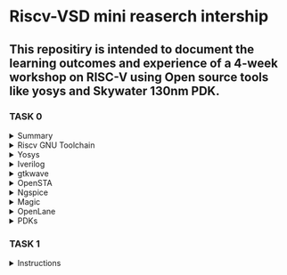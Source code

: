 # Riscv-VSD mini reaserch intership

## This repositiry is intended to document the learning outcomes and experience of a 4-week workshop on RISC-V using Open source tools like yosys and Skywater 130nm PDK.

### TASK 0

<details>
 <summary> Summary </summary>
	
Installed all required tools.
</details>	
	<details>
    <summary> Riscv GNU Toolchain</summary>

  ```bash 
    git clone https://github.com/riscv/riscv-gnu-toolchain
    sudo apt-get install autoconf automake autotools-dev curl python3 python3-pip libmpc-dev libmpfr-dev libgmp-dev gawk build-essential bison flex texinfo gperf libtool   
    patchutils bc zlib1g-dev libexpat-dev ninja-build git cmake libglib2.0-dev
    ./configure --prefix=/opt/riscv
    make
  ```
    
 ![screen 1](https://github.com/Narendran040/RISCV/assets/157210399/db9eaf8a-81f8-4223-ab89-273b0b598f02)

  ![Screenshot 2024-02-21 181550](https://github.com/Narendran040/RISCV/assets/157210399/8d5b6f8a-650a-41aa-b3e3-696b1f2068f0)
  </details>
 <details>
 <summary> Yosys </summary>
   
```bash
git clone https://github.com/YosysHQ/yosys.git
cd yosys 
sudo apt install make 
sudo apt-get install build-essential clang bison flex \
    libreadline-dev gawk tcl-dev libffi-dev git \
    graphviz xdot pkg-config python3 libboost-system-dev \
    libboost-python-dev libboost-filesystem-dev zlib1g-dev
make config-gcc
make 
sudo make install
```
![Screenshot 2024-02-21 182022](https://github.com/Narendran040/RISCV/assets/157210399/ab73fc91-e123-47ea-baf3-5705efcfed98)


</details>
<details>
<summary> Iverilog </summary>
  
  ```bash
sudo apt-get install iverilog
 ```
![Screenshot 2024-02-21 182736](https://github.com/Narendran040/RISCV/assets/157210399/d147a3f7-43a1-4832-9e76-e045e4d289ef)

</details>
<details>
 <summary> gtkwave </summary>
  
  ```bash
sudo apt-get install gtkwave
 ```
![Screenshot 2024-02-21 183202](https://github.com/Narendran040/RISCV/assets/157210399/8b052bb8-a3e5-4a2a-bd7a-be6c6cde457e)
</details>
<details>
 <summary> OpenSTA </summary>

 ```bash
git clone https://github.com/The-OpenROAD-Project/OpenSTA.git
cd OpenSTA
mkdir build
cd build
cmake ..
make
```
![Screenshot 2024-02-21 185458](https://github.com/Narendran040/RISCV/assets/157210399/067a5790-087d-4a22-8e1f-ade07bca4b74)
</details>
<details>
  <summary> Ngspice </summary>

 ```bash
tar -zxvf ngspice-37.tar.gz
cd ngspice-37
mkdir release
cd release
../configure  --with-x --with-readline=yes --disable-debug
make
sudo make install
 ```

</details>
<details>
<summary> Magic </summary>
  
  ```bash
sudo apt-get install m4
sudo apt-get install tcsh
sudo apt-get install csh
sudo apt-get install libx11-dev
sudo apt-get install tcl-dev tk-dev
sudo apt-get install libcairo2-dev
sudo apt-get install mesa-common-dev libglu1-mesa-dev
sudo apt-get install libncurses-dev
 ```

</details>
<details>
<summary> OpenLane </summary>
  
```bash
sudo apt-get update
sudo apt-get upgrade
sudo apt install -y build-essential python3 python3-venv python3-pip make git
sudo apt install apt-transport-https ca-certificates curl software-properties-common
curl -fsSL https://download.docker.com/linux/ubuntu/gpg | sudo gpg --dearmor -o /usr/share/keyrings/docker-archive-keyring.gpg
echo "deb [arch=amd64 signed-by=/usr/share/keyrings/docker-archive-keyring.gpg] https://download.docker.com/linux/ubuntu $(lsb_release -cs) stable" | sudo tee /etc/apt/sources.list.d/docker.list > /dev/null
sudo apt update
sudo apt install docker-ce docker-ce-cli containerd.io
sudo docker run hello-world
sudo groupadd docker
sudo usermod -aG docker $USER
sudo reboot
```

</details>
<details>
  <summary> PDKs </summary>

```bash
cd $HOME
git clone https://github.com/The-OpenROAD-Project/OpenLane
cd OpenLane
make
make test
```

</details>

### TASK 1
	
 <details>
 <summary> Instructions </summary>
Instructions in an Instruction Set Architecture (ISA) represent the fundamental operations that a processor can execute. They are encoded binary patterns understood by the CPU, each corresponding to a specific operation or action. ISAs define the repertoire of instructions that a processor supports, including their formats, encodings, semantics, and behavior. Here's a breakdown of instructions in an ISA:

1. **Operation Codes (OpCodes)**:
   - OpCodes are numerical values or bit patterns that represent specific operations or instructions.
   - Each instruction in the ISA is identified by a unique OpCode that tells the CPU what operation to perform.
   - For example, OpCode 0001 might represent an ADD operation, while OpCode 0010 might represent a SUBTRACT operation.

2. **Instruction Formats**:
   - Instructions are organized into different formats, specifying how the operands and OpCode are encoded within the instruction word.
   - Common formats include R-Type (register), I-Type (immediate), J-Type (jump), and various memory access formats.
   - The format of an instruction determines the fields it contains, such as OpCode, source/destination registers, immediate values, and memory addresses.

3. **Operand Specification**:
   - Instructions operate on operands, which can be registers, memory locations, or immediate values embedded within the instruction.
   - Operand fields within the instruction specify the source(s) and destination(s) for the operation.
   - For example, an ADD instruction might specify two source registers and one destination register where the result will be stored.

4. **Addressing Modes**:
   - Addressing modes determine how operands are specified and accessed within memory.
   - Common addressing modes include direct addressing (using explicit memory addresses), indirect addressing (using pointers or references), and register addressing (using registers to hold operands).

5. **Instruction Semantics**:
   - Each instruction has well-defined semantics that describe its behavior and effects on processor state.
   - Semantics include details such as whether an instruction modifies flags, affects the program counter, or triggers exceptions.
   - For example, a LOAD instruction loads data from memory into a register, while a BRANCH instruction changes the flow of control within the program.

6. **Instruction Set Extensions**:
   - Some ISAs support extensions that provide additional instructions beyond the base set.
   - These extensions may include specialized instructions for multimedia processing, cryptography, vector operations, or other application-specific tasks.

<details>
 <summary> Instruction format types </summary>


1. **R-Type Instructions**:
   - **Description**: R-Type instructions are primarily used for arithmetic, logical, and shift operations where the operands are typically registers.
   - **Format**: In R-Type instructions, the operation code (opcode) is accompanied by register specifiers for source operands and the destination register where the result is stored.
   - **Examples**:
     - ADD: Adds the contents of two registers and stores the result in another register.
     - SUB: Subtracts the contents of one register from another and stores the result in another register.
     - AND: Performs a bitwise AND operation between two registers and stores the result in another register.
     - OR: Performs a bitwise OR operation between two registers and stores the result in another register.
     - SLT (Set on Less Than): Compares two registers and sets a target register to 1 if the first register is less than the second; otherwise, it sets it to 0.

2. **I-Type Instructions**:
   - **Description**: I-Type instructions are typically used for data transfer, immediate operations, and branch operations where one operand is an immediate value (constant) or a memory address.
   - **Format**: In I-Type instructions, the opcode is accompanied by register specifiers and immediate values.
   - **Examples**:
     - ADDI: Adds a register and an immediate value, storing the result in another register.
     - LW (Load Word): Loads a word from memory into a register.
     - SW (Store Word): Stores a word from a register into memory.
     - BEQ (Branch if Equal): Branches to a target address if two registers are equal.
     - LUI (Load Upper Immediate): Loads an immediate value into the upper 16 bits of a register.

3. **J-Type Instructions**:
   - **Description**: J-Type instructions are primarily used for control transfer operations, such as unconditional jumps or branches to specific memory addresses.
   - **Format**: J-Type instructions typically specify target addresses directly or through relative offsets.
   - **Examples**:
     - J (Jump): Unconditionally jumps to a target memory address.
     - JAL (Jump and Link): Jumps to a target address and stores the return address in a register.
     - JR (Jump Register): Unconditionally jumps to the address contained in a register.
     - JALR (Jump and Link Register): Jumps to the address contained in a register and stores the return address in another register.

<details>
 <summary> Example </summary>
 
![`g](https://github.com/Narendran040/VSDSquadron-Mini-project/assets/157210399/9710f515-41fa-4d7c-96f9-bc950f8d14e2)
